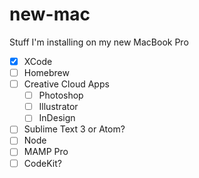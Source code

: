 # new-mac
Stuff I'm installing on my new MacBook Pro

* [X] XCode
* [ ] Homebrew
* [ ] Creative Cloud Apps
  * [ ] Photoshop
  * [ ] Illustrator
  * [ ] InDesign
* [ ] Sublime Text 3 or Atom?
* [ ] Node
* [ ] MAMP Pro
* [ ] CodeKit?
